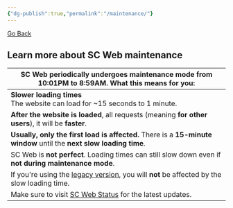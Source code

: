 ```yaml
---
{"dg-publish":true,"permalink":"/maintenance/"}
---
```


<a href="javascript:history.back()">Go Back</a>
## Learn more about SC Web maintenance



| SC Web periodically undergoes maintenance mode from 10:01PM to 8:59AM. What this means for you:                           |
| ------------------------------------------------------------------------------------------------------------------------- |
| **Slower loading times** <br>The website can load for ~15 seconds to 1 minute.                                            |
| **After the website is loaded**, all requests (meaning **for other users**), it will be **faster**.                       |
| **Usually, only the first load is affected.** There is a **15-minute window** until the **next slow loading time**.       |
| SC Web is **not perfect**. Loading times can still slow down even if **not during maintenance mode**.                     |
| If you're using the [legacy version](https://scweb9.netlify.app/), you will **not** be affected by the slow loading time. |
| Make sure to visit [SC Web Status](https://scstat.onrender.com) for the latest updates.                                   |
